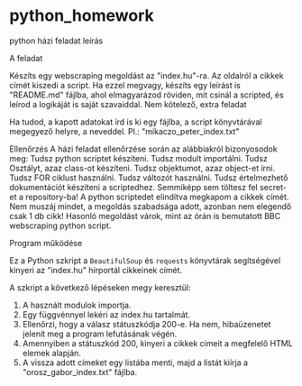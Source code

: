 # python_homework
python házi feladat leírás

A feladat

Készíts egy webscraping megoldást az "index.hu"-ra. Az oldalról a cikkek címét kiszedi a script.
Ha ezzel megvagy, készíts egy leírást is "README.md" fájlba, ahol elmagyarázod röviden, mit csinál a
scripted, és leírod a logikáját is saját szavaiddal.
Nem kötelező, extra feladat

Ha tudod, a kapott adatokat írd is ki egy fájlba, a script könyvtárával megegyező helyre, a neveddel. Pl.:
"mikaczo_peter_index.txt"


Ellenőrzés
A házi feladat ellenőrzése során az alábbiakról bizonyosodok meg:
Tudsz python scriptet készíteni.
Tudsz modult importálni.
Tudsz Osztályt, azaz class-ot készíteni.
Tudsz objektumot, azaz object-et írni.
Tudsz FOR ciklust használni.
Tudsz változót használni.
Tudsz értelmezhető dokumentációt készíteni a scriptedhez.
Semmiképp sem töltesz fel secret-et a repository-ba!
A python scriptedet elindítva megkapom a cikkek címét. Nem muszáj mindet, a megoldás szabadsága adott,
azonban nem elegendő csak 1 db cikk!
Hasonló megoldást várok, mint az órán is bemutatott BBC webscraping python script.

Program működése

Ez a Python szkript a `BeautifulSoup` és `requests` könyvtárak segítségével kinyeri az "index.hu" hírportál cikkeinek címét.

A szkript a következő lépéseken megy keresztül:

1. A használt modulok importja.
2. Egy függvénnyel lekéri az index.hu tartalmát.
3. Ellenőrzi, hogy a válasz státuszkódja 200-e. Ha nem, hibaüzenetet jelenít meg a program lefutásának végén.
4. Amennyiben a státuszkód 200, kinyeri a cikkek címeit a megfelelő HTML elemek alapján.
5. A vissza adott címeket egy listába menti, majd a listát kiírja a "orosz_gabor_index.txt" fájlba.
